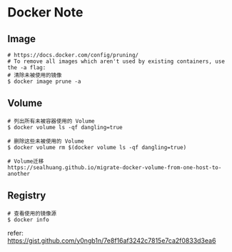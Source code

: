 # Docker Note

## Image
```shell
# https://docs.docker.com/config/pruning/
# To remove all images which aren't used by existing containers, use the -a flag:
# 清除未被使用的镜像
$ docker image prune -a

```

## Volume
```shell
# 列出所有未被容器使用的 Volume
$ docker volume ls -qf dangling=true

# 删除这些未被使用的 Volume
$ docker volume rm $(docker volume ls -qf dangling=true)

# Volume迁移
https://sealhuang.github.io/migrate-docker-volume-from-one-host-to-another

```

## Registry
```shell
# 查看使用的镜像源
$ docker info

```

refer:  https://gist.github.com/y0ngb1n/7e8f16af3242c7815e7ca2f0833d3ea6
